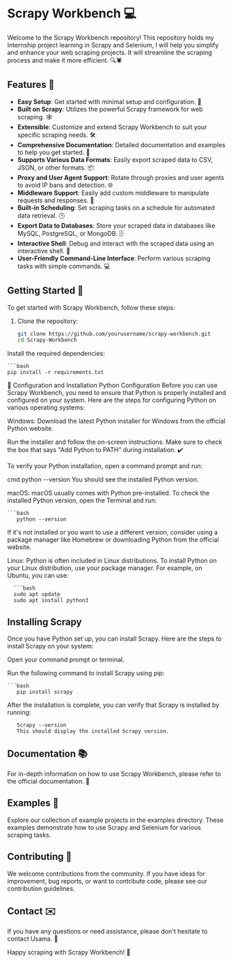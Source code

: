 # Scrapy Workbench 💻

Welcome to the Scrapy Workbench repository! This repository holds my Internship project learning in Scrapy and Selenium, I will help you simplify and enhance your web scraping projects. It will streamline the scraping process and make it more efficient. 🔍🕷️

## Features 🌟

- **Easy Setup**: Get started with minimal setup and configuration. 🚀
- **Built on Scrapy**: Utilizes the powerful Scrapy framework for web scraping. 🕸️
- **Extensible**: Customize and extend Scrapy Workbench to suit your specific scraping needs. 🛠️
- **Comprehensive Documentation**: Detailed documentation and examples to help you get started. 📖
- **Supports Various Data Formats**: Easily export scraped data to CSV, JSON, or other formats. 📦
- **Proxy and User Agent Support**: Rotate through proxies and user agents to avoid IP bans and detection. 🌐
- **Middleware Support**: Easily add custom middleware to manipulate requests and responses. 🤖
- **Built-in Scheduling**: Set scraping tasks on a schedule for automated data retrieval. 🕒
- **Export Data to Databases**: Store your scraped data in databases like MySQL, PostgreSQL, or MongoDB. 🗄️
- **Interactive Shell**: Debug and interact with the scraped data using an interactive shell. 💬
- **User-Friendly Command-Line Interface**: Perform various scraping tasks with simple commands. 💻

## Getting Started 🚀

To get started with Scrapy Workbench, follow these steps:

1. Clone the repository:

   ```bash
   git clone https://github.com/yourusername/scrapy-workbench.git
   cd Scrapy-Workbench

Install the required dependencies:

    ```bash
    pip install -r requirements.txt

🐍 Configuration and Installation
Python Configuration
Before you can use Scrapy Workbench, you need to ensure that Python is properly installed and configured on your system. Here are the steps for configuring Python on various operating systems:

Windows:
Download the latest Python installer for Windows from the official Python website.

Run the installer and follow the on-screen instructions. Make sure to check the box that says "Add Python to PATH" during installation. ✔️

To verify your Python installation, open a command prompt and run:

cmd
python --version
You should see the installed Python version.

macOS:
macOS usually comes with Python pre-installed. To check the installed Python version, open the Terminal and run:

    ```bash
       python --version
If it's not installed or you want to use a different version, consider using a package manager like Homebrew or downloading Python from the official website.

Linux:
Python is often included in Linux distributions. To install Python on your Linux distribution, use your package manager. For example, on Ubuntu, you can use:

      ```bash
      sudo apt update
      sudo apt install python3

## Installing Scrapy
Once you have Python set up, you can install Scrapy. Here are the steps to install Scrapy on your system:

Open your command prompt or terminal.

Run the following command to install Scrapy using pip:

    ```bash
       pip install scrapy
After the installation is complete, you can verify that Scrapy is installed by running:

       Scrapy --version
       This should display the installed Scrapy version.

## Documentation 📚
For in-depth information on how to use Scrapy Workbench, please refer to the official documentation. 📜

## Examples 🚀
Explore our collection of example projects in the examples directory. These examples demonstrate how to use Scrapy and Selenium for various scraping tasks.

## Contributing 🤝
We welcome contributions from the community. If you have ideas for improvement, bug reports, or want to contribute code, please see our contribution guidelines.

## Contact ✉️
If you have any questions or need assistance, please don't hesitate to contact Usama. 📧

Happy scraping with Scrapy Workbench! 🎉 
